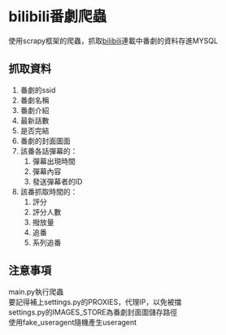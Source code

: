 # bilibili番劇爬蟲
使用scrapy框架的爬蟲，抓取[bilibili](https://www.bilibili.com/)連載中番劇的資料存進MYSQL


## 抓取資料
1. 番劇的ssid
2. 番劇名稱
3. 番劇介紹
4. 最新話數
5. 是否完結
6. 番劇的封面圖面
7. 該番各話彈幕的：
    1. 彈幕出現時間
    2. 彈幕內容
    3. 發送彈幕者的ID
8. 該番抓取時間的：
    1. 評分
    2. 評分人數
    3. 撥放量
    4. 追番
    5. 系列追番


## 注意事項
main.py執行爬蟲  
要記得補上settings.py的PROXIES，代理IP，以免被擋  
settings.py的IMAGES_STORE為番劇封面圖儲存路徑  
使用fake_useragent隨機產生useragent  
